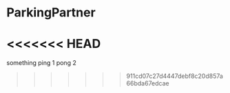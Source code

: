 # ParkingPartner
<<<<<<< HEAD
=======

something
ping 1
pong 2
>>>>>>> 911cd07c27d4447debf8c20d857a66bda67edcae

